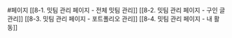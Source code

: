 #페이지 
[[8-1. 밋팀 관리 페이지 - 전체 밋팀 관리]]
[[8-2. 밋팀 관리 페이지 - 구인 글 관리]]
[[8-3. 밋팀 관리 페이지 - 포트폴리오 관리]]
[[8-4. 밋팀 관리 페이지  - 내 활동]]

